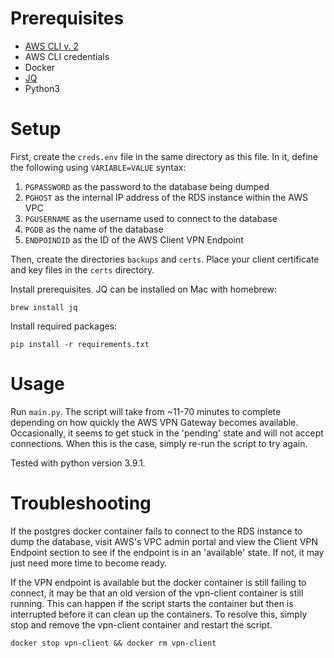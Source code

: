 # Prerequisites
- [AWS CLI v. 2](https://docs.aws.amazon.com/cli/latest/userguide/cli-chap-install.html)
- AWS CLI credentials
- Docker
- [JQ](https://stedolan.github.io/jq/) 
- Python3

# Setup

First, create the `creds.env` file in the same directory as this file. In it, define the following using
`VARIABLE=VALUE` syntax:

1. `PGPASSWORD` as the password to the database being dumped
2. `PGHOST` as the internal IP address of the RDS instance within the AWS VPC
3. `PGUSERNAME` as the username used to connect to the database
4. `PGDB` as the name of the database
5. `ENDPOINDID` as the ID of the AWS Client VPN Endpoint

Then, create the directories `backups` and `certs`. Place your client certificate and key files in the `certs` 
directory.

Install prerequisites. JQ can be installed on Mac with homebrew:

`brew install jq`

Install required packages:

`pip install -r requirements.txt`

# Usage

Run `main.py`. The script will take from ~11-70 minutes to complete depending on how quickly the AWS VPN Gateway becomes
available. Occasionally, it seems to get stuck in the 'pending' state and will not accept connections. When this is the 
case, simply re-run the script to try again.

Tested with python version 3.9.1.

# Troubleshooting

If the postgres docker container fails to connect to the RDS instance to dump the database, visit AWS's VPC admin portal
and view the Client VPN Endpoint section to see if the endpoint is in an 'available' state. If not, it may just need
more time to become ready.

If the VPN endpoint is available but the docker container is still failing to connect, it may be that an old version of
the vpn-client container is still running. This can happen if the script starts the container but then is interrupted
before it can clean up the containers. To resolve this, simply stop and remove the vpn-client container and restart the
script.

`docker stop vpn-client && docker rm vpn-client`
